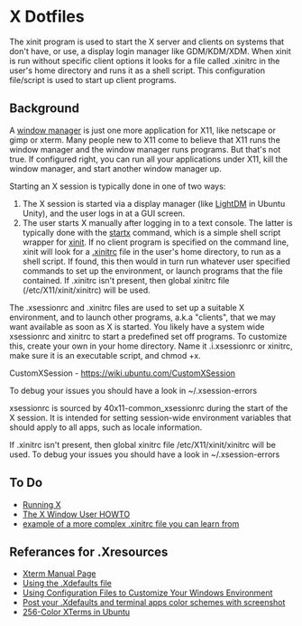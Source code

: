 X Dotfiles
==========
The xinit program is used to start the X server and clients on systems that don't have, or use, a display login manager like GDM/KDM/XDM. When xinit is run without specific client options it looks for a file called .xinitrc in the user's home directory and runs it as a shell script. This configuration file/script is used to start up client programs.

Background
----------
A [window manager][05] is just one more application for X11, like netscape or gimp or xterm.
Many people new to X11 come to believe that X11 runs the window manager and the
window manager runs programs. But that's not true. If configured right, you can
run all your applications under X11, kill the window manager, and start another window manager up.

Starting an X session is typically done in one of two ways:

1. The X session is started via a display manager (like [LightDM][01] in Ubuntu Unity),
and the user logs in at a GUI screen.
2. The user starts X manually after logging in to a text console. The latter is
typically done with the [startx][02] command, which is a simple shell script
wrapper for [xinit][03].  If no client program is specified on the command line,
xinit will look for a [.xinitrc][04] file in the user's home directory, to run as a
shell script. If found, this then would in turn run whatever user specified
commands to set up the environment, or launch programs that the file contained.
If .xinitrc isn't present, then global xinitrc file (/etc/X11/xinit/xinitrc) will be used.

The .xsessionrc and .xinitrc files are used to set up a suitable X environment,
and to launch other programs, a.k.a "clients", that we may want available as
soon as X is started. You likely have a system wide xsessionrc and xinitrc to
start a predefined set off programs. To customize this, create your own in your
home directory. Name it .i.xsessionrc or xinitrc, make sure it is an executable
script, and chmod +x.

CustomXSession - https://wiki.ubuntu.com/CustomXSession

To debug your issues you should have a look in ~/.xsession-errors

xsessionrc is sourced by 40x11-common_xsessionrc during the start of the X session. It is intended for setting session-wide environment variables that should apply to all apps, such as locale information.

If .xinitrc isn't present, then global xinitrc file /etc/X11/xinit/xinitrc will be used.
To debug your issues you should have a look in ~/.xsession-errors

To Do
-----
* [Running X](http://www.tldp.org/HOWTO/XWindow-User-HOWTO/runningx.html)
* [The X Window User HOWTO](http://www.tldp.org/HOWTO/XWindow-User-HOWTO/)
* [example of a more complex .xinitrc file you can learn from](http://git.sysphere.org/dotfiles/tree/xinitrc)

Referances for .Xresources
--------------------------
* [Xterm Manual Page](http://www.x.org/archive/X11R6.8.1/doc/xterm.1.html)
* [Using the .Xdefaults file](https://engineering.purdue.edu/ECN/Support/KB/Docs/UsingTheXdefaultsFil)
* [Using Configuration Files to Customize Your Windows Environment](http://h30097.www3.hp.com/docs/base_doc/DOCUMENTATION/V40F_HTML/AQ917BTE/DOCU_012.HTM)
* [Post your .Xdefaults and terminal apps color schemes with screenshot](http://crunchbang.org/forums/viewtopic.php?id=9935)
* [256-Color XTerms in Ubuntu](http://push.cx/2008/256-color-xterms-in-ubuntu)


[01]:https://wiki.ubuntu.com/LightDM
[02]:http://linux.die.net/man/1/startx
[03]:http://www.x.org/archive/X11R6.8.1/doc/xinit.1.html
[04]:http://www.slackbook.org/html/x-window-system-xinitrc.html
[05]:http://en.wikipedia.org/wiki/X_window_manager
